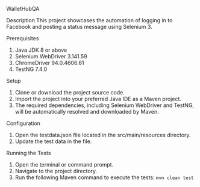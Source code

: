 WalletHubQA

Description
This project showcases the automation of logging in to Facebook and posting a status message using Selenium 3.

Prerequisites
1. Java JDK 8 or above
2. Selenium WebDriver 3.141.59
3. ChromeDriver 94.0.4606.61
4. TestNG 7.4.0

Setup
1. Clone or download the project source code.
2. Import the project into your preferred Java IDE as a Maven project.
3. The required dependencies, including Selenium WebDriver and TestNG, will be automatically resolved and downloaded by Maven.

Configuration
1. Open the testdata.json file located in the src/main/resources directory.
2. Update the test data in the file.


Running the Tests
1. Open the terminal or command prompt.
2. Navigate to the project directory.
3. Run the following Maven command to execute the tests:
       ```
       mvn clean test
       ```
